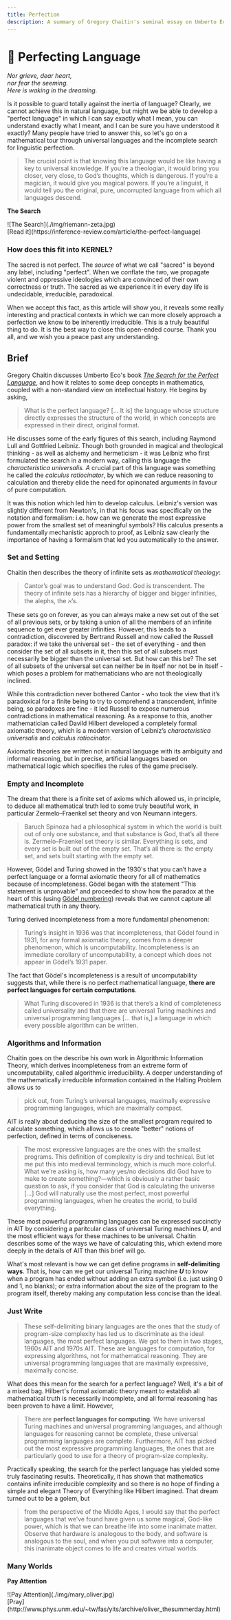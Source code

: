 ```yaml
---
title: Perfection
description: A summary of Gregory Chaitin's seminal essay on Umberto Eco's book The Search for the Perfect Language and how it relates to universal languages for computing and a more universal outlook on the perfections we can find in incompleteness.
---
```


# 🙊 Perfecting Language

*Nor grieve, dear heart,*  
*nor fear the seeming.*  
*Here is waking in the dreaming.*  

Is it possible to guard totally against the inertia of language? Clearly, we cannot achieve this in natural language, but might we be able to develop a "perfect language" in which I can say exactly what I mean, you can understand exactly what I meant, and I can be sure you have understood it exactly? Many people have tried to answer this, so let's go on a mathematical tour through universal languages and the incomplete search for linguistic perfection. 

> The crucial point is that knowing this language would be like having a key to universal knowledge. If you’re a theologian, it would bring you closer, very close, to God’s thoughts, which is dangerous. If you’re a magician, it would give you magical powers. If you’re a linguist, it would tell you the original, pure, uncorrupted language from which all languages descend.

<div markdown="1" class="card half sidebar center gemoji center-content center">

**The Search**

<div markdown="2">
![The Search](./img/riemann-zeta.jpg)
</div>

<div markdown="3" class="curated-link">
[Read it](https://inference-review.com/article/the-perfect-language)
</div>

</div>

<div markdown="1" class="clear"></div>

### How does this fit into KERNEL?

The sacred is not perfect. The *source* of what we call "sacred" is beyond any label, including "perfect". When we conflate the two, we propagate violent and oppressive ideologies which are convinced of their own correctness or truth. The sacred as we experience it in every day life is undecidable, irreducible, paradoxical.

When we accept this fact, as this article will show you, it reveals some really interesting and practical contexts in which we can more closely approach a perfection we know to be inherently irreducible. This is a truly beautiful thing to do. It is the best way to close this open-ended course. Thank you all, and we wish you a peace past any understanding.

## Brief

Gregory Chaitin discusses Umberto Eco's book *[The Search for the Perfect Language](https://www.goodreads.com/book/show/10513.The_Search_for_the_Perfect_Language)*, and how it relates to some deep concepts in mathematics, coupled with a non-standard view on intellectual history. He begins by asking,

> What is the perfect language? [... It is] the language whose structure directly expresses the structure of the world, in which concepts are expressed in their direct, original format.

He discusses some of the early figures of this search, including Raymond Lull and Gottfried Leibniz. Though both grounded in magical and theological thinking - as well as alchemy and hermeticism - it was Leibniz who first formulated the search in a modern way, calling this language the *characteristica universalis. A* crucial part of this language was something he called the *calculus* *ratiocinator*, by which we can reduce reasoning to calculation and thereby elide the need for opinonated arguments in favour of pure computation.

It was this notion which led him to develop calculus. Leibniz's version was slightly different from Newton's, in that his focus was specifically on the notation and formalism: i.e. how can we generate the most expressive power from the smallest set of meaningful symbols? His calculus presents a fundamentally mechanistic approch to proof, as Leibniz saw clearly the importance of having a formalism that led you automatically to the answer.

### Set and Setting

Chaitin then describes the theory of infinite sets as *mathematical theology*:

> Cantor’s goal was to understand God. God is transcendent. The theory of infinite sets has a hierarchy of bigger and bigger infinities, the alephs, the ℵ’s.

These sets go on forever, as you can always make a new set out of the set of all previous sets, or by taking a union of all the members of an infinite sequence to get ever greater infinities. However, this leads to a contradiction, discovered by Bertrand Russell and now called the Russell paradox: if we take the universal set - the set of everything - and then consider the set of all subsets in it, then this set of all subsets must necessarily be bigger than the universal set. But how can this be? The set of all subsets of the universal set can neither be in itself nor not be in itself - which poses a problem for mathematicians who are not theologically inclined.

While this contradiction never bothered Cantor - who took the view that it’s paradoxical for a finite being to try to comprehend a transcendent, infinite being, so paradoxes are fine - it led Russell to expose numerous contradictions in mathematical reasoning. As a response to this, another mathematician called Davild Hilbert developed a completely formal axiomatic theory, which is a modern version of Leibniz’s *characteristica universalis* and *calculus ratiocinator*.

Axiomatic theories are written not in natural language with its ambiguity and informal reasoning, but in precise, artificial languages based on mathematical logic which specifies the rules of the game precisely.

### Empty and Incomplete

The dream that there is a finite set of axioms which allowed us, in principle, to deduce all mathematical truth led to some truly beautiful work, in particular Zermelo–Fraenkel set theory and von Neumann integers.

> Baruch Spinoza had a philosophical system in which the world is built out of only one substance, and that substance is God, that’s all there is. Zermelo–Fraenkel set theory is similar. Everything is sets, and every set is built out of the empty set. That’s all there is: the empty set, and sets built starting with the empty set.

However, Gödel and Turing showed in the 1930's that you can’t have a perfect language or a formal axiomatic theory for all of mathematics because of incompleteness. Gödel began with the statement "This statement is unprovable" and proceeded to show how the paradox at the heart of this (using [Gödel numbering](https://en.wikipedia.org/wiki/G%C3%B6del_numbering)) reveals that we cannot capture all mathematical truth in any theory.

Turing derived incompleteness from a more fundamental phenomenon:

> Turing’s insight in 1936 was that incompleteness, that Gödel found in 1931, for any formal axiomatic theory, comes from a deeper phenomenon, which is uncomputability. Incompleteness is an immediate corollary of uncomputability, a concept which does not appear in Gödel’s 1931 paper.

The fact that Gödel's incompleteness is a result of uncomputability suggests that, while there is no perfect mathematical language, **there are perfect languages for certain computations**.

> What Turing discovered in 1936 is that there’s a kind of completeness called universality and that there are universal Turing machines and universal programming languages [... that is,] a language in which every possible algorithm can be written.

### Algorithms and Information

Chaitin goes on the describe his own work in Algorithmic Information Theory, which derives incompleteness from an extreme form of uncomputability, called algorithmic irreducibility. A deeper understanding of the mathematically irreducible information contained in the Halting Problem allows us to

> pick out, from Turing’s universal languages, maximally expressive programming languages, which are maximally compact.

AIT is really about deducing the size of the smallest program required to calculate something, which allows us to create "better" notions of perfection, defined in terms of conciseness. 

> The most expressive languages are the ones with the smallest programs. This definition of complexity is dry and technical. But let me put this into medieval terminology, which is much more colorful. What we’re asking is, how many yes/no decisions did God have to make to create something?—which is obviously a rather basic question to ask, if you consider that God is calculating the universe [...] God will naturally use the most perfect, most powerful programming languages, when he creates the world, to build everything.

These most powerful programming languages can be expressed succinctly in AIT by considering a paritcular class of universal Turing machines **_U_**, and the most efficient ways for these machines to be universal. Chaitin describes some of the ways we have of calculating this, which extend more deeply in the details of AIT than this brief will go. 

What's most relevant is how we can get define programs in **self-delimiting ways**. That is, how can we get our universal Turing machine **_U_** to know when a program has ended without adding an extra symbol (i.e. just using 0 and 1, no blanks); or extra information about the size of the program to the program itself, thereby making any computation less concise than the ideal.

### Just Write

> These self-delimiting binary languages are the ones that the study of program-size complexity has led us to discriminate as the ideal languages, the most perfect languages. We got to them in two stages, 1960s AIT and 1970s AIT. These are languages for computation, for expressing algorithms, not for mathematical reasoning. They are universal programming languages that are maximally expressive, maximally concise.

What does this mean for the search for a perfect language? Well, it's a bit of a mixed bag. Hilbert's formal axiomatic theory meant to establish all mathematical truth is necessarily incomplete, and all formal reasoning has been proven to have a limit. However, 

> There are **perfect languages for computing**. We have universal Turing machines and universal programming languages, and although languages for reasoning cannot be complete, these universal programming languages are complete. Furthermore, AIT has picked out the most expressive programming languages, the ones that are particularly good to use for a theory of program-size complexity.

Practically speaking, the search for the perfect language has yielded some truly fascinating results. Theoretically, it has shown that mathematics contains infinite irreducible complexity and so there is no hope of finding a simple and elegant Theory of Everything like Hilbert imagined. That dream turned out to be a golem, but

> from the perspective of the Middle Ages, I would say that the perfect languages that we’ve found have given us some magical, God-like power, which is that we can breathe life into some inanimate matter. Observe that hardware is analogous to the body, and software is analogous to the soul, and when you put software into a computer, this inanimate object comes to life and creates virtual worlds.

### Many Worlds

<div markdown="1" class="card half sidebar center gemoji center-content center">

**Pay Attention**

<div markdown="2">
![Pay Attention](./img/mary_oliver.jpg)
</div>

<div markdown="3" class="curated-link">
[Pray](http://www.phys.unm.edu/~tw/fas/yits/archive/oliver_thesummerday.html)
</div>

</div>

<div markdown="1" class="clear"></div>